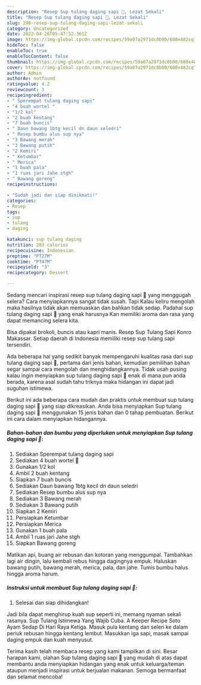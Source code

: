 ```yaml
---
description: "Resep Sup tulang daging sapi 🐄, Lezat Sekali"
title: "Resep Sup tulang daging sapi 🐄, Lezat Sekali"
slug: 298-resep-sup-tulang-daging-sapi-lezat-sekali
category: Uncategorized
date: 2022-04-26T05:47:52.361Z
image: https://img-global.cpcdn.com/recipes/59a07a2971dc0b00/680x482cq70/sup-tulang-daging-sapi-foto-resep-utama.jpg
hideToc: false
enableToc: true
enableTocContent: false
thumbnail: https://img-global.cpcdn.com/recipes/59a07a2971dc0b00/680x482cq70/sup-tulang-daging-sapi-foto-resep-utama.jpg
cover: https://img-global.cpcdn.com/recipes/59a07a2971dc0b00/680x482cq70/sup-tulang-daging-sapi-foto-resep-utama.jpg
author: Admin
authorAv: notfound
ratingvalue: 4.2
reviewcount: 3
recipeingredient:
- " Sperempat tulang daging sapi"
- "4 buah wortel "
- "1/2 kol"
- "2 buah kentang"
- "7 buah buncis"
- " Daun bawang 1btg kecil dn daun seledri"
- " Resep bumbu alus sup nya"
- "3 Bawang merah"
- "3 Bawang putih"
- "2 Kemiri"
- " Ketumbar"
- " Merica"
- "1 buah pala"
- "1 ruas jari Jahe stgh"
- " Bawang goreng"
recipeinstructions:

- "Sudah jadi dan siap dinikmati!"
categories:
- Resep
tags:
- sup
- tulang
- daging

katakunci: sup tulang daging 
nutrition: 283 calories
recipecuisine: Indonesian
preptime: "PT27M"
cooktime: "PT47M"
recipeyield: "3"
recipecategory: Dessert

---
```



Sedang mencari inspirasi resep sup tulang daging sapi 🐄 yang menggugah selera? Cara menyiapkannya sangat tidak susah. Tapi Kalau keliru mengolah maka hasilnya tidak akan memuaskan dan bahkan tidak sedap. Padahal sup tulang daging sapi 🐄 yang enak harusnya Kan memiliki aroma dan rasa yang dapat memancing selera kita.


Bisa dipakai brokoli, buncis atau kapri manis. Resep Sup Tulang Sapi Konro Makassar. Setiap daerah di Indonesia memiliki resep sup tulang sapi tersendiri.

Ada beberapa hal yang sedikit banyak mempengaruhi kualitas rasa dari sup tulang daging sapi 🐄, pertama dari jenis bahan, kemudian pemilihan bahan segar sampai cara mengolah dan menghidangkannya. Tidak usah pusing kalau ingin menyiapkan sup tulang daging sapi 🐄 enak di mana pun anda berada, karena asal sudah tahu triknya maka hidangan ini dapat jadi suguhan istimewa.


Berikut ini ada beberapa cara mudah dan praktis untuk membuat sup tulang daging sapi 🐄 yang siap dikreasikan. Anda bisa menyiapkan Sup tulang daging sapi 🐄 menggunakan 15 jenis bahan dan 0 tahap pembuatan. Berikut ini cara dalam menyiapkan hidangannya.

<!--inarticleads1-->

##### Bahan-bahan dan bumbu yang diperlukan untuk menyiapkan Sup tulang daging sapi 🐄:

1. Sediakan  Sperempat tulang daging sapi
1. Sediakan 4 buah wortel 🥕
1. Gunakan 1/2 kol
1. Ambil 2 buah kentang
1. Siapkan 7 buah buncis
1. Sediakan  Daun bawang 1btg kecil dn daun seledri
1. Sediakan  Resep bumbu alus sup nya
1. Sediakan 3 Bawang merah
1. Sediakan 3 Bawang putih
1. Siapkan 2 Kemiri
1. Persiapkan  Ketumbar
1. Persiapkan  Merica
1. Gunakan 1 buah pala
1. Ambil 1 ruas jari Jahe stgh
1. Siapkan  Bawang goreng


Matikan api, buang air rebusan dan kotoran yang menggumpal. Tambahkan lagi air dingin, lalu kembali rebus hingga dagingnya empuk. Haluskan bawang putih, bawang merah, merica, pala, dan jahe. Tumis bumbu halus hingga aroma harum. 

<!--inarticleads2-->

##### Instruksi untuk membuat Sup tulang daging sapi 🐄:


1. Selesai dan siap dihidangkan!

Jadi bila dapat menghirup kuah sup seperti ini, memang nyaman sekali rasanya. Sup Tulang Istimewa Yang Wajib Cuba. A Keeper Recipe Soto Ayam Sedap Di Hari Raya Ketiga. Masuk pula kentang dan seleri ke dalam periuk rebusan hingga kentang lembut. Masukkan iga sapi, masak sampai daging empuk dan kuah menyusut. 

Terima kasih telah membaca resep yang kami tampilkan di sini. Besar harapan kami, olahan Sup tulang daging sapi 🐄 yang mudah di atas dapat membantu anda menyiapkan hidangan yang enak untuk keluarga/teman ataupun menjadi inspirasi untuk berjualan makanan. Semoga bermanfaat dan selamat mencoba!
